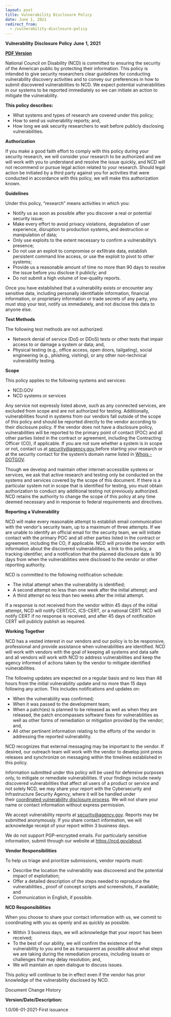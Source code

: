 ```yaml
---
layout: post
title: Vulnerability Disclosure Policy
date: June 1, 2021
redirect_from:
  - /vulnerability-disclosure-policy
---
```

**Vulnerability** **Disclosure** **Policy** **June** **1,** **2021**

**[PDF Version](https://ncd.gov/sites/default/files/Documents/National%20Council%20on%20Disability%20Vulnerability%20Disclosure%20Policy%2021-0601.pdf)**

National Council on Disability (NCD) is committed to ensuring the security of the American public by protecting their information. This policy is intended to give security researchers clear guidelines for conducting vulnerability discovery activities and to convey our preferences in how to submit discovered vulnerabilities to NCD. We expect potential vulnerabilities in our systems to be reported immediately so we can initiate an action to mitigate the vulnerability.

**This policy describes:**

* What systems and types of research are covered under this policy;
* How to send us vulnerability reports; and,
* How long we ask security researchers to wait before publicly disclosing vulnerabilities.

**Authorization**

If you make a good faith effort to comply with this policy during your security research, we will consider your research to be authorized and we will work with you to understand and resolve the issue quickly, and NCD will not recommend or pursue legal action related to your research. Should legal action be initiated by a third party against you for activities that were conducted in accordance with this policy, we will make this authorization known.

**Guidelines**

Under this policy, “research” means activities in which you:

* Notify us as soon as possible after you discover a real or potential security issue;
* Make every effort to avoid privacy violations, degradation of user experience, disruption to production systems, and destruction or manipulation of data;
* Only use exploits to the extent necessary to confirm a vulnerability’s presence;
* Do not use an exploit to compromise or exfiltrate data, establish persistent command line access, or use the exploit to pivot to other systems;
* Provide us a reasonable amount of time no more than 90 days to resolve the issue before you disclose it publicly; and
* Do not submit a high volume of low-quality reports.

Once you have established that a vulnerability exists or encounter any sensitive data, including personally identifiable information, financial information, or proprietary information or trade secrets of any party, you must stop your test, notify us immediately, and not disclose this data to anyone else.

**Test Methods**

The following test methods are not authorized:

* Network denial of service (DoS or DDoS) tests or other tests that impair access to or damage a system or data; and,
* Physical testing (e.g., office access, open doors, tailgating), social engineering (e.g., phishing, vishing), or any other non-technical vulnerability testing.

**Scope**

This policy applies to the following systems and services:

* NCD.GOV
* NCD systems or services

Any service not expressly listed above, such as any connected services, are excluded from scope and are not authorized for testing. Additionally, vulnerabilities found in systems from our vendors fall outside of the scope of this policy and should be reported directly to the vendor according to their disclosure policy. If the vendor does not have a disclosure policy, vulnerabilities will be reported to the primary point of contact (POC) and all other parties listed in the contract or agreement, including the Contracting Officer (CO), if applicable. If you are not sure whether a system is in scope or not, contact us at [security@agency.gov ](mailto:security@agency.gov)before starting your research or at the security contact for the system’s domain name listed in [Whois - DOTGOV](https://domains.dotgov.gov/dotgov-web/registration/whois.xhtml?_m=3).

Though we develop and maintain other internet-accessible systems or services, we ask that active research and testing only be conducted on the systems and services covered by the scope of this document. If there is a particular system not in scope that is identified for testing, you must obtain authorization to conduct any additional testing not previously authorized. NCD retains the authority to change the scope of this policy at any time deemed necessary and in response to federal requirements and directives.

**Reporting a Vulnerability**

NCD will make every reasonable attempt to establish email communication with the vendor's security team, up to a maximum of three attempts. If we are unable to identify an official email for the security team, we will initiate contact with the primary POC and all other parties listed in the contract or agreement, including the CO, if applicable. NCD will provide the vendor with information about the discovered vulnerabilities, a link to this policy, a tracking identifier, and a notification that the planned disclosure date is 90 days from when the vulnerabilities were disclosed to the vendor or other reporting authority.

NCD is committed to the following notification schedule:

* The initial attempt when the vulnerability is identified;
* A second attempt no less than one week after the initial attempt; and
* A third attempt no less than two weeks after the initial attempt.

If a response is not received from the vendor within 45 days of the initial attempt, NCD will notify CERT/CC, ICS-CERT, or a national CERT. NCD will notify CERT if no response is received, and after 45 days of notification CERT will publicly publish as required.

**Working Together**

NCD has a vested interest in our vendors and our policy is to be responsive, professional and provide assistance when vulnerabilities are identified. NCD will work with vendors with the goal of keeping all systems and data safe and all vendors will work with NCD to address vulnerabilities and keep the agency informed of actions taken by the vendor to mitigate identified vulnerabilities.

The following updates are expected on a regular basis and no less than 48 hours from the initial vulnerability update and no more than 15 days following any action. This includes notifications and updates on:

* When the vulnerability was confirmed;
* When it was passed to the development team;
* When a patch(es) is planned to be released as well as when they are released, the patch encompasses software fixes for vulnerabilities as well as other forms of remediation or mitigation provided by the vendor; and,
* All other pertinent information relating to the efforts of the vendor in addressing the reported vulnerability.

NCD recognizes that external messaging may be important to the vendor. If desired, our outreach team will work with the vendor to develop joint press releases and synchronize on messaging within the timelines established in this policy.

Information submitted under this policy will be used for defensive purposes only, to mitigate or remediate vulnerabilities. If your findings include newly discovered vulnerabilities that affect all users of a product or service and not solely NCD, we may share your report with the Cybersecurity and Infrastructure Security Agency, where it will be handled under their [coordinated vulnerability disclosure process](https://www.cisa.gov/coordinated-vulnerability-disclosure-process). We will not share your name or contact information without express permission.

We accept vulnerability reports at [security@agency.gov](mailto:security@agency.gov). Reports may be submitted anonymously. If you share contact information, we will acknowledge receipt of your report within 3 business days.

We do not support PGP-encrypted emails. For particularly sensitive information, submit through our website at <https://ncd.gov/about>.

**Vendor Responsibilities**

To help us triage and prioritize submissions, vendor reports must:

* Describe the location the vulnerability was discovered and the potential impact of exploitation;
* Offer a detailed description of the steps needed to reproduce the vulnerabilities., proof of concept scripts and screenshots, if available; and
* Communication in English, if possible.

**NCD Responsibilities**

When you choose to share your contact information with us, we commit to coordinating with you as openly and as quickly as possible.

* Within 3 business days, we will acknowledge that your report has been received;
* To the best of our ability, we will confirm the existence of the vulnerability to you and be as transparent as possible about what steps we are taking during the remediation process, including issues or challenges that may delay resolution; and,
* We will maintain an open dialogue to discuss issues.

This policy will continue to be in effect even if the vendor has prior knowledge of the vulnerability disclosed by NCD.

Document Change History

**Version/Date/Description:**

1.0/06-01-2021-First issuance